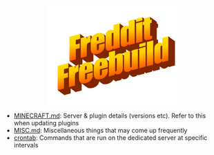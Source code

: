 <p align="center">
    <img src='docs/assets/freddit-freebuild.png' width='300'>
</p>

- [MINECRAFT.md](./MINECRAFT.md): Server & plugin details (versions etc). Refer to this when updating plugins
- [MISC.md](./docs/misc.md): Miscellaneous things that may come up frequently
- [crontab](./etc/crontab): Commands that are run on the dedicated server at specific intervals
